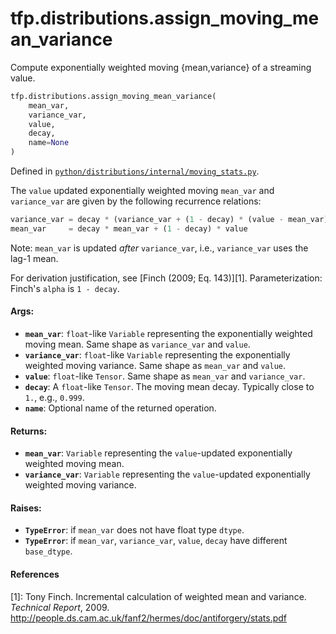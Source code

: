 <div itemscope itemtype="http://developers.google.com/ReferenceObject">
<meta itemprop="name" content="tfp.distributions.assign_moving_mean_variance" />
<meta itemprop="path" content="Stable" />
</div>

# tfp.distributions.assign_moving_mean_variance

Compute exponentially weighted moving {mean,variance} of a streaming value.

``` python
tfp.distributions.assign_moving_mean_variance(
    mean_var,
    variance_var,
    value,
    decay,
    name=None
)
```



Defined in [`python/distributions/internal/moving_stats.py`](https://github.com/tensorflow/probability/tree/master/tensorflow_probability/python/distributions/internal/moving_stats.py).

<!-- Placeholder for "Used in" -->

The `value` updated exponentially weighted moving `mean_var` and
`variance_var` are given by the following recurrence relations:

```python
variance_var = decay * (variance_var + (1 - decay) * (value - mean_var)**2)
mean_var     = decay * mean_var + (1 - decay) * value
```

Note: `mean_var` is updated *after* `variance_var`, i.e., `variance_var` uses
the lag-1 mean.

For derivation justification, see [Finch (2009; Eq. 143)][1].
Parameterization: Finch's `alpha` is `1 - decay`.

#### Args:

* <b>`mean_var`</b>: `float`-like `Variable` representing the exponentially weighted
  moving mean. Same shape as `variance_var` and `value`.
* <b>`variance_var`</b>: `float`-like `Variable` representing the
  exponentially weighted moving variance. Same shape as `mean_var` and
  `value`.
* <b>`value`</b>: `float`-like `Tensor`. Same shape as `mean_var` and `variance_var`.
* <b>`decay`</b>: A `float`-like `Tensor`. The moving mean decay. Typically close to
  `1.`, e.g., `0.999`.
* <b>`name`</b>: Optional name of the returned operation.


#### Returns:

* <b>`mean_var`</b>: `Variable` representing the `value`-updated exponentially weighted
  moving mean.
* <b>`variance_var`</b>: `Variable` representing the `value`-updated
  exponentially weighted moving variance.


#### Raises:

* <b>`TypeError`</b>: if `mean_var` does not have float type `dtype`.
* <b>`TypeError`</b>: if `mean_var`, `variance_var`, `value`, `decay` have different
  `base_dtype`.

#### References

[1]: Tony Finch. Incremental calculation of weighted mean and variance.
     _Technical Report_, 2009.
     http://people.ds.cam.ac.uk/fanf2/hermes/doc/antiforgery/stats.pdf